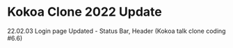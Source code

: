 # Kokoa Clone 2022 Update

22.02.03 Login page Updated - Status Bar, Header
(Kokoa talk clone coding #6.6)
